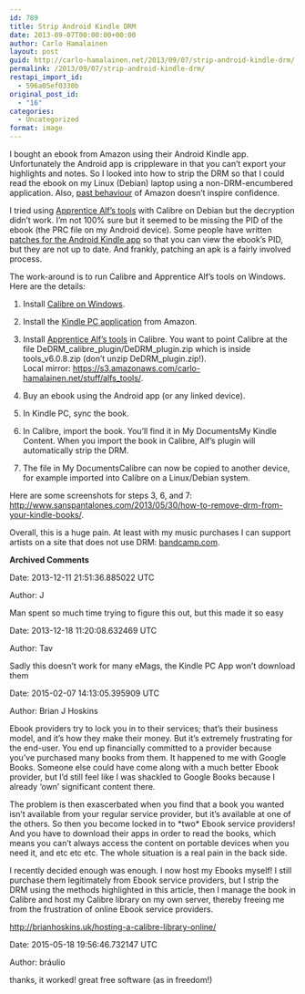 ```yaml
---
id: 789
title: Strip Android Kindle DRM
date: 2013-09-07T00:00:00+00:00
author: Carlo Hamalainen
layout: post
guid: http://carlo-hamalainen.net/2013/09/07/strip-android-kindle-drm/
permalink: /2013/09/07/strip-android-kindle-drm/
restapi_import_id:
  - 596a05ef0330b
original_post_id:
  - "16"
categories:
  - Uncategorized
format: image
---
```

I bought an ebook from Amazon using their Android Kindle app. Unfortunately the Android app is crippleware in that you can&#8217;t export your highlights and notes. So I looked into how to strip the DRM so that I could read the ebook on my Linux (Debian) laptop using a non-DRM-encumbered application. Also, [past behaviour](http://www.nytimes.com/2009/07/18/technology/companies/18amazon.html?_r=0) of Amazon doesn&#8217;t inspire confidence. 

I tried using [Apprentice Alf&#8217;s tools](http://apprenticealf.wordpress.com/) with Calibre on Debian but the decryption didn&#8217;t work. I&#8217;m not 100% sure but it seemed to be missing the PID of the ebook (the PRC file on my Android device). Some people have written [patches for the Android Kindle app](https://github.com/psyrendust/dedrm-ebook-tools/tree/master/Other_Tools/Kindle_for_Android_Patches) so that you can view the ebook&#8217;s PID, but they are not up to date. And frankly, patching an apk is a fairly involved process. 

The work-around is to run Calibre and Apprentice Alf&#8217;s tools on Windows. Here are the details: 

1. Install [Calibre on Windows](http://calibre-ebook.com/download_windows). 

2. Install the [Kindle PC application](http://www.amazon.com/gp/kindle/pc/download) from Amazon. 

3. Install [Apprentice Alf&#8217;s tools](http://apprenticealf.wordpress.com/) in Calibre. You want to point Calibre at the  
file DeDRM\_calibre\_plugin/DeDRM\_plugin.zip which is inside tools\_v6.0.8.zip (don&#8217;t unzip DeDRM_plugin.zip!).  
Local mirror: <https://s3.amazonaws.com/carlo-hamalainen.net/stuff/alfs_tools/>. 

4. Buy an ebook using the Android app (or any linked device). 

5. In Kindle PC, sync the book. 

6. In Calibre, import the book. You&#8217;ll find it in My DocumentsMy Kindle Content. When you import the book in Calibre, Alf&#8217;s plugin will automatically strip the DRM. 

7. The file in My DocumentsCalibre can now be copied to another device, for example imported into Calibre on a Linux/Debian system. 

Here are some screenshots for steps 3, 6, and 7: <http://www.sanspantalones.com/2013/05/30/how-to-remove-drm-from-your-kindle-books/>.

Overall, this is a huge pain. At least with my music purchases I can support artists on a site that does not use DRM: [bandcamp.com](http://bandcamp.com/). 

**Archived Comments**

Date: 2013-12-11 21:51:36.885022 UTC

Author: J

Man spent so much time trying to figure this out, but this made it so easy

Date: 2013-12-18 11:20:08.632469 UTC

Author: Tav

Sadly this doesn&#8217;t work for many eMags, the Kindle PC App won&#8217;t download them

Date: 2015-02-07 14:13:05.395909 UTC

Author: Brian J Hoskins

Ebook providers try to lock you in to their services; that&#8217;s their business model, and it&#8217;s how they make their money. But it&#8217;s extremely frustrating for the end-user. You end up financially committed to a provider because you&#8217;ve purchased many books from them. It happened to me with Google Books. Someone else could have come along with a much better Ebook provider, but I&#8217;d still feel like I was shackled to Google Books because I already &#8216;own&#8217; significant content there.

The problem is then exascerbated when you find that a book you wanted isn&#8217;t available from your regular service provider, but it&#8217;s available at one of the others. So then you become locked in to \*two\* Ebook service providers! And you have to download their apps in order to read the books, which means you can&#8217;t always access the content on portable devices when you need it, and etc etc etc. The whole situation is a real pain in the back side. 

I recently decided enough was enough. I now host my Ebooks myself! I still purchase them legitimately from Ebook service providers, but I strip the DRM using the methods highlighted in this article, then I manage the book in Calibre and host my Calibre library on my own server, thereby freeing me from the frustration of online Ebook service providers. 

<http://brianhoskins.uk/hosting-a-calibre-library-online/> 

Date: 2015-05-18 19:56:46.732147 UTC

Author: bráulio

thanks, it worked! great free software (as in freedom!)